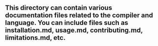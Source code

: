 ## This directory can contain various documentation files related to the compiler and language. You can include files such as installation.md, usage.md, contributing.md, limitations.md, etc.